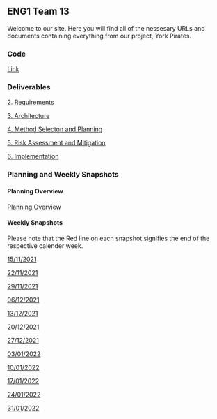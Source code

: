 ## ENG1 Team 13

Welcome to our site. Here you will find all of the nessesary URLs and documents containing everything from our project, York Pirates.

### Code

[Link](url) 

### Deliverables

[2. Requirements](url) 

[3. Architecture](url)

[4. Method Selecton and Planning](url)

[5. Risk Assessment and Mitigation](Documentation/Risks1_NONFINAL.pdf) 

[6. Implementation](url) 
 

### Planning and Weekly Snapshots

#### Planning Overview

[Planning Overview](url)

#### Weekly Snapshots
Please note that the Red line on each snapshot signifies the end of the respective calender week.


[15/11/2021](Weekly_Snapshots/Aut8.png)

[22/11/2021](Weekly_Snapshots/Aut9.png)

[29/11/2021](Weekly_Snapshots/Aut10.png)

[06/12/2021](Weekly_Snapshots/Win1.png)

[13/12/2021](Weekly_Snapshots/Win2.png)

[20/12/2021](Weekly_Snapshots/Win3.png)

[27/12/2021](Weekly_Snapshots/Win4.png)

[03/01/2022](Weekly_Snapshots/Win5.png)

[10/01/2022](Weekly_Snapshots/Spr1.png)

[17/01/2022](Weekly_Snapshots/Spr2.png)

[24/01/2022](Weekly_Snapshots/Spr3.png)

[31/01/2022](Weekly_Snapshots/Spr4.png)
